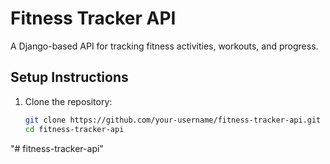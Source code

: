 # Fitness Tracker API

A Django-based API for tracking fitness activities, workouts, and progress.

## Setup Instructions

1. Clone the repository:
   ```bash
   git clone https://github.com/your-username/fitness-tracker-api.git
   cd fitness-tracker-api
"# fitness-tracker-api" 
